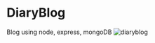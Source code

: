 # DiaryBlog
Blog using node, express, mongoDB
![diaryblog](https://user-images.githubusercontent.com/56296282/124362520-44bfed80-dc2d-11eb-865c-8b8e5b8a49ee.png)
